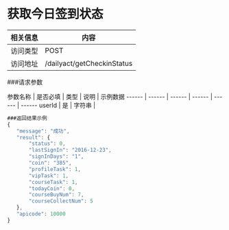 # 获取今日签到状态
 相关信息 | 内容
 ------ | ------
 访问类型 | POST
 访问地址 | /dailyact/getCheckinStatus

###请求参数

 参数名称 | 是否必填 | 类型 | 说明 | 示例数据
 ------ | ------ | ------ | ------ | ------ | ------
 userId | 是 | 字符串 |  
 
 ```javascript
###返回结果示例
{
    "message": "成功",
    "result": {
        "status": 0,
        "lastSignIn": "2016-12-23",
        "signInDays": "1",
        "coin": "385",
        "profileTask": 1,
        "vipTask": 1,
        "courseTask": 1,
        "todayCoin": 0,
        "courseBuyNum": 7,
        "courseCollectNum": 5
    },
    "apicode": 10000
}
